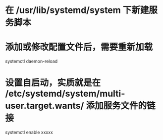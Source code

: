 # 在 /usr/lib/systemd/system 下新建服务脚本

# 添加或修改配置文件后，需要重新加载
systemctl daemon-reload

# 设置自启动，实质就是在 /etc/systemd/system/multi-user.target.wants/ 添加服务文件的链接
systemctl enable xxxxx
